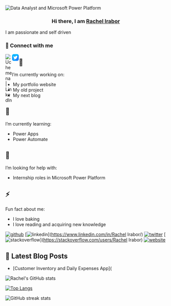 ![Data Analyst and Microsoft Power Platform ](https://media-exp1.licdn.com/dms/image/C5603AQHf6ItnahMYQw/profile-displayphoto-shrink_200_200/0/1578730113221?e=1647475200&v=beta&t=9lllbic6axhS3N4egFteOAK35NCEVRrj72FO7IByLos)

<h3 align="center">
     Hi there, I am <a href="https://www.Linkedln.com/in/rachelirabor/" target="_blank" rel="noreferrer">Rachel Irabor</a>
</h3>

</h2>

I am passionate and self driven 

 ### 🤝 Connect with me 
 <a href="https://www.linkedin.com/in/rachel-irabor/"><img align="left" src="https//:raw.githubusercontent.com/Uchemena/Uchemena/main/image/linkedln.png" alt="Uche mena | Linkedln" width="21px"/></a>
 <a href="https://mobile.twitter.com/Richie4love"><img align="left" src="https://raw.githubusercontent.com/Uchemena/Uchemena/main/images/twitter.png" alt="Richie4 love | Twitter" width="21px"/></a>



## 🔭 
I’m currently working on:

- My portfolio website
- My old project
- My next blog 

 
## 🌱 
I’m currently learning:

 - Power Apps 
 - Power Automate  

 
## 🤔
 I’m looking for help with:
  
- Internship roles in Microsoft Power Platform 


## ⚡ 
 Fun fact about me:
- I love baking 
- I love reading and acquiring new knowledge 


[<img src='https://cdn.jsdelivr.net/npm/simple-icons@3.0.1/icons/github.svg' alt='github' height='40'>](https://github.com/Uchemena)  [<img src='https://cdn.jsdelivr.net/npm/simple-icons@3.0.1/icons/linkedin.svg' alt='linkedin' height='40'>](https://www.linkedin.com/in/Rachel Irabor/)  [<img src='https://cdn.jsdelivr.net/npm/simple-icons@3.0.1/icons/twitter.svg' alt='twitter' height='40'>](https://twitter.com/Richie4love)  [<img src='https://cdn.jsdelivr.net/npm/simple-icons@3.0.1/icons/stackoverflow.svg' alt='stackoverflow' height='40'>](https://stackoverflow.com/users/Rachel Irabor)  [<img src='https://cdn.jsdelivr.net/npm/simple-icons@3.0.1/icons/icloud.svg' alt='website' height='40'>](https://sites.google.com/view/racheliraborportfolio/home)  

## 📖 Latest Blog Posts
- [Customer Inventory and Daily Expenses App](

![Rachel's GitHub stats](https://github-readme-stats.vercel.app/api?username=uchemena&theme=radical&show_icons=true)


[![Top Langs](https://github-readme-stats.vercel.app/api/top-langs/?username=Uchemena)](https://github.com/anuraghazra/github-readme-stats)

![GitHub streak stats](https://github-readme-streak-stats.herokuapp.com/?user=Uchemena)  

